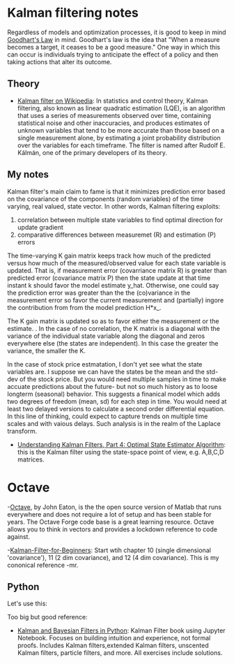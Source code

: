 # Kalman filtering notes

Regardless of models and optimization processes, it is good to keep in mind
[Goodhart's Law](https://en.wikipedia.org/wiki/Goodhart%27s_law) in 
mind. Goodhart's law is the idea that "When a measure becomes a target, it ceases to be a good measure." 
One way in which this can occur is individuals trying to anticipate the effect of 
a policy and then taking actions that alter its outcome. 

## Theory


- [Kalman filter on Wikipedia](https://en.wikipedia.org/wiki/Kalman_filter): In statistics
and control theory, Kalman filtering, also known as linear quadratic estimation (LQE), is an 
algorithm that uses a series of measurements observed over time, containing statistical noise 
and other inaccuracies, and produces estimates of unknown variables that tend to be more accurate 
than those based on a single measurement alone, by estimating a joint probability distribution over 
the variables for each timeframe. The filter is named after Rudolf E. Kálmán, 
one of the primary developers of its theory.

## My notes
Kalman filter's main claim to fame is that it minimizes prediction error based
on the covariance of the components (random variables) of the time varying,
real valued, 
state vector. In other words, Kalman filtering exploits:
1. correlation between multiple state variables to find optimal direction for update gradient
2. comparative differences between measuremet (R) and estimation (P) errors

The time-varying K gain matrix keeps track how much of the predicted 
versus how much of the measured/observed value for each state variable
is updated. That is, if measurement error (covarriance matrix R)
is greater than predicted error (covariance matrix P) then the state 
update at that time instant k should favor the model estimate y_hat.
Otherwise, one could say the prediction error was greater than the 
the (co)variance in the measurement error so favor the current 
measurement and (partially) ingore the contribution from from the model
prediction H*x_.

The K gain matrix is updated 
so as to favor either the measurement or the estimate. . In the case of no correlation, the 
K matrix is a diagonal with the variance of the individual state variable
along the diagonal and zeros everywhere else (the states are independent).
In this case the greater the variance, the smaller the K.

In the case of stock price estmatation,
I don't yet see what the state variables are. I suppose we can have the 
states be the mean and the std-dev of the stock price. But you would need
multiple samples in time to make accuate predictions about the future- but 
not so much history as to loose longterm (seasonal) behavior. This suggests 
a finanical model which adds two degrees of freedom (mean, sd) for each
step in time. You would need at least two delayed versions to calculate
a second order differential equation. In this line of thinking, could expect
to capture trends on multiple time scales and with vaious delays. Such 
analysis is in the realm of the Laplace transform.


- [Understanding Kalman Filters, Part 4: Optimal State Estimator Algorithm](https://www.youtube.com/playlist?list=PLn8PRpmsu08pzi6EMiYnR-076Mh-q3tWr):
this is the Kalman filter using the state-space point of view, e.g. A,B,C,D matrices.


# Octave
-[Octave](https://www.gnu.org/software/octave/), by John Eaton, is the the open source version of Matlab
that runs everywhere and does not require a lot of setup and has been stable for years. The Octave Forge
code base is a great learning resource. Octave allows you to think in vectors and provides a lockdown
reference to code against.

-[Kalman-Filter-for-Beginners](https://github.com/philbooks/Kalman-Filter-for-Beginners): Start wtih 
chapter 10 (single dimensional 'covariance'), 11 (2 dim covariance), and 12 (4 dim covariance). This 
is my cononical reference -mr.

## Python
Let's use this:


Too big but good reference:
- [Kalman and Bayesian Filters in Python](https://github.com/rlabbe/Kalman-and-Bayesian-Filters-in-Python):
Kalman Filter book using Jupyter Notebook. Focuses on building intuition and experience, not formal proofs. 
Includes Kalman filters,extended Kalman filters, 
unscented Kalman filters, particle filters, and more. All exercises include solutions.
